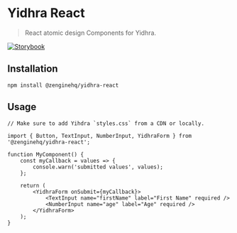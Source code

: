 # Yidhra React

> React atomic design Components for Yidhra.

[![Storybook](https://cdn.jsdelivr.net/gh/storybookjs/brand@master/badge/badge-storybook.svg)](https://github.com/Wizehive/yidhra) 

## Installation

```
npm install @zenginehq/yidhra-react
```

## Usage

```
// Make sure to add Yihdra `styles.css` from a CDN or locally.   

import { Button, TextInput, NumberInput, YidhraForm } from '@zenginehq/yidhra-react';

function MyComponent() {
    const myCallback = values => {
        console.warn('submitted values', values); 
    };

    return (
        <YidhraForm onSubmit={myCallback}>
            <TextInput name="firstName" label="First Name" required />
            <NumberInput name="age" label="Age" required />
        </YidhraForm>
    );
}
```

